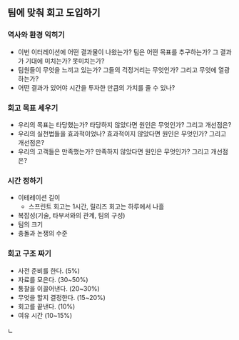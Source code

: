 ## 팀에 맞춰 회고 도입하기

### 역사와 환경 익히기

* 이번 이터레이션에 어떤 결과물이 나왔는가? 팀은 어떤 목표를 추구하는가? 그 결과가 기대에 미치는가? 못미치는가?
* 팀원들이 무엇을 느끼고 있는가? 그들의 걱정거리는 무엇인가? 그리고 무엇에 열광하는가?
* 어떤 결과가 있어야 시간을 투자한 만큼의 가치를 줄 수 있나?

### 회고 목표 세우기

* 우리의 목표는 타당했는가? 타당하지 않았다면 원인은 무엇인가? 그리고 개선점은?
* 우리의 실천법들을 효과적이었나? 효과적이지 않았다면 원인은 무엇인가? 그리고 개선점은?
* 우리의 고객들은 만족했는가? 만족하지 않았다면 원인은 무엇인가? 그리고 개선점은?

### 시간 정하기

- 이테레이션 길이
  - 스프린트 회고는 1시간, 릴리즈 회고는 하루에서 나흘
- 복잡성(기술, 타부서와의 관계, 팀의 구성)
- 팀의 크기
- 충돌과 논쟁의 수준

### 회고 구조 짜기

- 사전 준비를 한다. (5%)
- 자료를 모은다. (30~50%)
- 통찰을 이끌어낸다. (20~30%)
- 무엇을 할지 결정한다.  (15~20%)
- 회고를 끝낸다. (10%)
- 여유 시간 (10~15%)

ㄴ